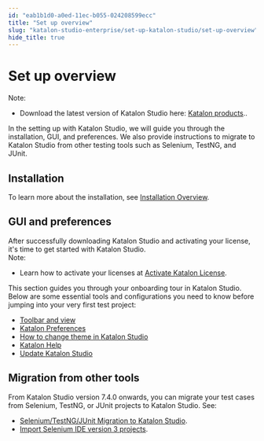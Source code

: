 ```yaml
---
id: "eab1b1d0-a0ed-11ec-b055-024208599ecc"
title: "Set up overview"
slug: "katalon-studio-enterprise/set-up-katalon-studio/set-up-overview"
hide_title: true
---
```


# <a id="concept-988" class="anchor_top_offset"/><a id="ariaid-title1" class="anchor_top_offset"/>Set up overview

<div xmlns="http://www.w3.org/1999/xhtml" className="p"><div className="note note note_note"><span className="note__title">Note:</span> <ul className="ul"><li className="li"><p className="p">Download the latest version of <span className="ph">Katalon Studio</span> here: <a className="xref j-external-link" href="https://www.katalon.com/download/" target="_blank"><span className="ph">Katalon</span> products</a>..</p></li></ul></div></div>
<p xmlns="http://www.w3.org/1999/xhtml" className="p">In the setting up with <span className="ph">Katalon Studio</span>, we will guide you through the installation, GUI, and preferences. We also provide instructions to migrate to <span className="ph">Katalon Studio</span> from other testing tools such as Selenium, TestNG, and JUnit.</p> 

## Installation

<p xmlns="http://www.w3.org/1999/xhtml" className="p">To learn more about the installation, see <a className="xref" href="/docs/katalon-studio-enterprise/set-up-katalon-studio/installation/installation-overview">Installation Overview</a>.</p> 

## GUI and preferences

<div xmlns="http://www.w3.org/1999/xhtml" className="p">After successfully downloading <span className="ph">Katalon Studio</span> and activating your license, it's time to get started with <span className="ph">Katalon Studio</span>.<div className="note note note_note"><span className="note__title">Note:</span> <ul className="ul"><li className="li"><p className="p">Learn how to activate your licenses at <a className="xref j-external-link" href="https://docs.katalon.com/katalon-studio/docs/activate-license.html" target="_blank">Activate Katalon License</a>.</p></li></ul></div>This section guides you through your onboarding tour in <span className="ph">Katalon Studio</span>. Below are some essential tools and configurations you need to know before jumping into your very first test project:</div>
<div xmlns="http://www.w3.org/1999/xhtml" className="p"><ul className="ul"><li className="li"><a className="xref" href="/docs/katalon-studio-enterprise/set-up-katalon-studio/toolbars-and-views#topic-888">Toolbar and view</a></li><li className="li"><a className="xref" href="#"><span className="ph">Katalon</span> Preferences</a></li><li className="li"><a className="xref" href="#">How to change theme in <span className="ph">Katalon Studio</span></a></li><li className="li"><a className="xref" href="#"><span className="ph">Katalon</span> Help</a></li><li className="li"><a className="xref" href="#">Update <span className="ph">Katalon Studio</span></a></li></ul></div>

## Migration from other tools

<p xmlns="http://www.w3.org/1999/xhtml" className="p">From <span className="ph">Katalon Studio</span> version 7.4.0 onwards, you can migrate your test cases from Selenium, TestNG, or JUnit projects to <span className="ph">Katalon Studio</span>. See:</p> 
<div xmlns="http://www.w3.org/1999/xhtml" className="p"><ul className="ul"><li className="li"><a className="xref" href="#">Selenium/TestNG/JUnit Migration to <span className="ph">Katalon Studio</span></a>.</li><li className="li"><a className="xref" href="#">Import Selenium IDE version 3 projects</a>.</li></ul></div>
